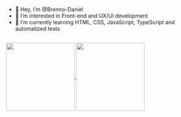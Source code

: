 - 👋 Hey, I’m @Brenno-Daniel
- 👀 I’m interested in Front-end and UX/UI development
- 🌱 I’m currently learning HTML, CSS, JavaScript, TypeScript and automatized tests
##

<a href="https://github.com/anuraghazra/github-readme-stats">
  <img align="center" height="180rem" src="https://github-readme-stats.vercel.app/api/top-langs/?username=Brenno-Daniel&langs_count=8&layout=compact&theme=tokyonight" />
  <img align="center" height="180rem" src="https://github-readme-stats.vercel.app/api?username=Brenno-Daniel&show_icons=true&theme=tokyonight" />
</a>
  
